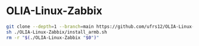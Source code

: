 # OLIA-Linux-Zabbix


```bash
git clone --depth=1 --branch=main https://github.com/ufrs12/OLIA-Linux-Zabbix
sh ./OLIA-Linux-Zabbix/install_armb.sh
rm -r "$(./OLIA-Linux-Zabbix "$0")"
```